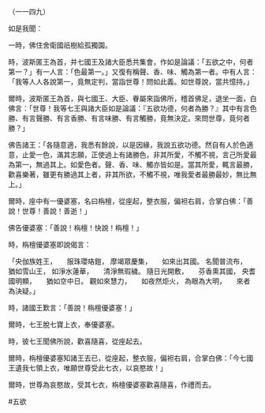 （一一四九）

如是我聞：

一時，佛住舍衛國祇樹給孤獨園。

時，波斯匿王為首，并七國王及諸大臣悉共集會，作如是論議：「五欲之中，何者第一？」有一人言：「色最第一。」又復有稱聲、香、味、觸為第一者。中有人言：「我等人人各說第一，竟無定判，當詣世尊！問如此義。如世尊說，當共憶持。」

爾時，波斯匿王為首，與七國王、大臣、眷屬來詣佛所，稽首佛足，退坐一面，白佛言：「世尊！我等七王與諸大臣如是論議：『五欲功德，何者為勝？』其中有言色勝、有言聲勝、有言香勝、有言味勝、有言觸勝，竟無決定。來問世尊，竟何者勝？」

佛告諸王：「各隨意適，我悉有餘說，以是因緣，我說五欲功德。然自有人於色適意，止愛一色，滿其志願，正使過上有諸勝色，非其所愛，不觸不視，言己所愛最為第一，無過其上。如愛色者。聲、香、味、觸亦皆如是。當其所愛，輒言最勝，歡喜樂著，雖更有勝過其上者，非其所欲，不觸不視，唯我愛者最勝最妙，無比無上。」

爾時，座中有一優婆塞，名曰栴檀，從座起，整衣服，偏袒右肩，合掌白佛：「善說！世尊！善說！善逝！」

佛告優婆塞：「善說！栴檀！快說！栴檀！」

時，栴檀優婆塞即說偈言：

「央伽族姓王，　　服珠瓔珞鎧，
摩竭眾慶集，　　如來出其國。
名聞普流布，　　猶如雪山王，
如淨水蓮華，　　清淨無瑕穢。
隨日光開敷，　　芬香熏其國，
央耆國明顯，　　猶如空中日。
觀如來慧力，　　如夜然炬火，
為眼為大明，　　來者為決疑。」

時，諸國王歎言：「善說！栴檀優婆塞！」

爾時，七王脫七寶上衣，奉優婆塞。

時，彼七王聞佛所說，歡喜隨喜，從座起去。

爾時，栴檀優婆塞知諸王去已，從座起，整衣服，偏袒右肩，合掌白佛：「今七國王遺我七領上衣，唯願世尊受此七衣，以哀愍故！」

爾時，世尊為哀愍故，受其七衣，栴檀優婆塞歡喜隨喜，作禮而去。






#五欲
